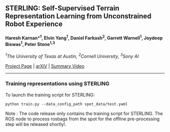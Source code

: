 ## STERLING: Self-Supervised Terrain Representation Learning from Unconstrained Robot Experience
#### Haresh Karnan*<sup>1</sup>, Elvin Yang<sup>1</sup>, Daniel Farkash<sup>2</sup>, Garrett Warnell<sup>1</sup>, Joydeep Biswas<sup>1</sup>, Peter Stone<sup>1,3</sup>

_<sup>1</sup>The University of Texas at Austin, <sup>2</sup>Cornell University, <sup>3</sup>Sony AI_


[Project Page](https://hareshkarnan.github.io/sterling/) | [arXiV](https://arxiv.org/abs/2309.15302) | [Summary Video](https://youtu.be/7WI41DfJQ2k)

---

### Training representations using STERLING

To launch the training script for STERLING:

```python train.py --data_config_path spot_data/test.yaml```

Note : The code release only contains the training script for STERLING. The ROS node to process rosbags from the spot for the offline pre-processing step will be released shortly!.

